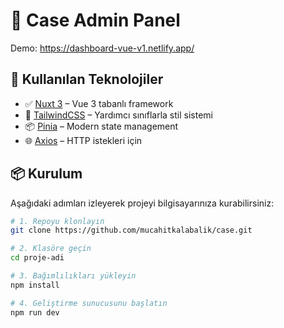 # 🚀 Case Admin Panel

Demo: https://dashboard-vue-v1.netlify.app/

## 🧩 Kullanılan Teknolojiler

- ✅ [Nuxt 3](https://nuxt.com) – Vue 3 tabanlı framework
- 🎨 [TailwindCSS](https://tailwindcss.com) – Yardımcı sınıflarla stil sistemi
- 📦 [Pinia](https://pinia.vuejs.org) – Modern state management
- 🌐 [Axios](https://axios-http.com) – HTTP istekleri için

## 📦 Kurulum

Aşağıdaki adımları izleyerek projeyi bilgisayarınıza kurabilirsiniz:

```bash
# 1. Repoyu klonlayın
git clone https://github.com/mucahitkalabalik/case.git

# 2. Klasöre geçin
cd proje-adi

# 3. Bağımlılıkları yükleyin
npm install

# 4. Geliştirme sunucusunu başlatın
npm run dev
